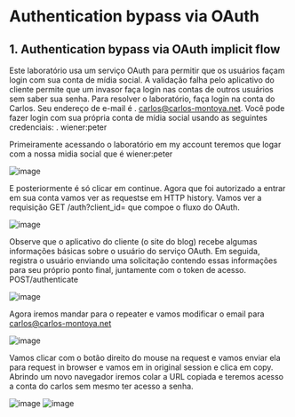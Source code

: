 # Authentication bypass via OAuth

 ## 1. Authentication bypass via OAuth implicit flow
 
 Este laboratório usa um serviço OAuth para permitir que os usuários façam login com sua conta de mídia social. A validação falha pelo aplicativo do cliente permite que um invasor faça login nas contas de outros usuários sem saber sua senha. Para resolver o laboratório, faça login na conta do Carlos. Seu endereço de e-mail é . carlos@carlos-montoya.net. Você pode fazer login com sua própria conta de mídia social usando as seguintes credenciais: . wiener:peter

Primeiramente acessando o laboratório em my account teremos que logar com a nossa midia social que é wiener:peter

![image](https://user-images.githubusercontent.com/95362045/168126363-fc9526f7-6925-40c7-8c98-fd8ccd407bd5.png)

E posteriormente é só clicar em continue. Agora que foi autorizado a entrar em sua conta vamos ver as requestse em HTTP history. Vamos ver a requisição GET /auth?client_id= que compoe o fluxo do OAuth.

![image](https://user-images.githubusercontent.com/95362045/168126991-55c79e4c-a384-4359-b110-63e1d3211e74.png)

Observe que o aplicativo do cliente (o site do blog) recebe algumas informações básicas sobre o usuário do serviço OAuth. Em seguida, registra o usuário enviando uma solicitação contendo essas informações para seu próprio ponto final, juntamente com o token de acesso. POST/authenticate

![image](https://user-images.githubusercontent.com/95362045/168127234-5c67a512-a04c-4500-8802-e8af52bd64d6.png)

Agora iremos mandar para o repeater e vamos modificar o email para carlos@carlos-montoya.net

![image](https://user-images.githubusercontent.com/95362045/168127652-0bd4c42d-ab28-4863-bf8b-1e150c01a5e7.png)

Vamos clicar com o botão direito do mouse na request e vamos enviar ela para request in browser e vamos em in original session e clica em copy. Abrindo um novo navegador iremos colar a URL copiada e teremos acesso a conta do carlos sem mesmo ter acesso a senha.

![image](https://user-images.githubusercontent.com/95362045/168128109-0fa561c7-bbe7-4d50-a1af-0a26bbe179ab.png)
![image](https://user-images.githubusercontent.com/95362045/168128129-f21401f0-2a25-4a9f-a412-42a57015bbaa.png)
